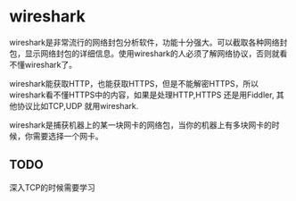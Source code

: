 # wireshark
wireshark是非常流行的网络封包分析软件，功能十分强大。可以截取各种网络封包，显示网络封包的详细信息。使用wireshark的人必须了解网络协议，否则就看不懂wireshark了。

wireshark能获取HTTP，也能获取HTTPS，但是不能解密HTTPS，所以wireshark看不懂HTTPS中的内容，如果是处理HTTP,HTTPS 还是用Fiddler, 其他协议比如TCP,UDP 就用wireshark.


wireshark是捕获机器上的某一块网卡的网络包，当你的机器上有多块网卡的时候，你需要选择一个网卡。

## TODO
深入TCP的时候需要学习
